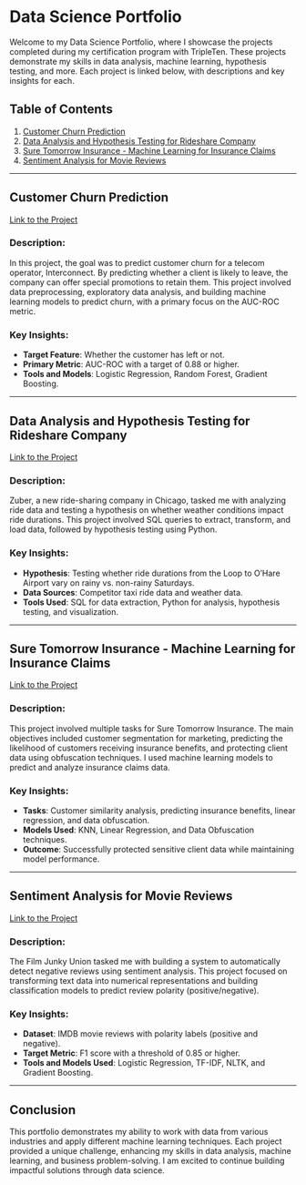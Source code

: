 # Data Science Portfolio

Welcome to my Data Science Portfolio, where I showcase the projects completed during my certification program with TripleTen. These projects demonstrate my skills in data analysis, machine learning, hypothesis testing, and more. Each project is linked below, with descriptions and key insights for each.

## Table of Contents

1. [Customer Churn Prediction](#customer-churn-prediction)
2. [Data Analysis and Hypothesis Testing for Rideshare Company](#data-analysis-and-hypothesis-testing-for-rideshare-company)
3. [Sure Tomorrow Insurance - Machine Learning for Insurance Claims](#sure-tomorrow-insurance-machine-learning-for-insurance-claims)
4. [Sentiment Analysis for Movie Reviews](#sentiment-analysis-for-movie-reviews)

---

## Customer Churn Prediction

[Link to the Project](./Customer%20Churn%20Prediction)

### Description:
In this project, the goal was to predict customer churn for a telecom operator, Interconnect. By predicting whether a client is likely to leave, the company can offer special promotions to retain them. This project involved data preprocessing, exploratory data analysis, and building machine learning models to predict churn, with a primary focus on the AUC-ROC metric.

### Key Insights:
- **Target Feature**: Whether the customer has left or not.
- **Primary Metric**: AUC-ROC with a target of 0.88 or higher.
- **Tools and Models**: Logistic Regression, Random Forest, Gradient Boosting.

---

## Data Analysis and Hypothesis Testing for Rideshare Company

[Link to the Project](./Data%20Analysis%20and%20Hypothesis%20Testing%20for%20Rideshare%20Company)

### Description:
Zuber, a new ride-sharing company in Chicago, tasked me with analyzing ride data and testing a hypothesis on whether weather conditions impact ride durations. This project involved SQL queries to extract, transform, and load data, followed by hypothesis testing using Python. 

### Key Insights:
- **Hypothesis**: Testing whether ride durations from the Loop to O’Hare Airport vary on rainy vs. non-rainy Saturdays.
- **Data Sources**: Competitor taxi ride data and weather data.
- **Tools Used**: SQL for data extraction, Python for analysis, hypothesis testing, and visualization.

---

## Sure Tomorrow Insurance - Machine Learning for Insurance Claims

[Link to the Project](./Sure%20Tomorrow%20Insurance%20-%20Machine%20Learning%20for%20Insurance%20Claims)

### Description:
This project involved multiple tasks for Sure Tomorrow Insurance. The main objectives included customer segmentation for marketing, predicting the likelihood of customers receiving insurance benefits, and protecting client data using obfuscation techniques. I used machine learning models to predict and analyze insurance claims data.

### Key Insights:
- **Tasks**: Customer similarity analysis, predicting insurance benefits, linear regression, and data obfuscation.
- **Models Used**: KNN, Linear Regression, and Data Obfuscation techniques.
- **Outcome**: Successfully protected sensitive client data while maintaining model performance.

---

## Sentiment Analysis for Movie Reviews

[Link to the Project](./Sentiment%20Analysis%20for%20Movie%20Reviews)

### Description:
The Film Junky Union tasked me with building a system to automatically detect negative reviews using sentiment analysis. This project focused on transforming text data into numerical representations and building classification models to predict review polarity (positive/negative).

### Key Insights:
- **Dataset**: IMDB movie reviews with polarity labels (positive and negative).
- **Target Metric**: F1 score with a threshold of 0.85 or higher.
- **Tools and Models Used**: Logistic Regression, TF-IDF, NLTK, and Gradient Boosting.

---

## Conclusion

This portfolio demonstrates my ability to work with data from various industries and apply different machine learning techniques. Each project provided a unique challenge, enhancing my skills in data analysis, machine learning, and business problem-solving. I am excited to continue building impactful solutions through data science.
